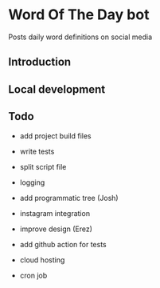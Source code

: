 # Word Of The Day bot
Posts daily word definitions on social media

## Introduction


## Local development


## Todo

- add project build files
- write tests
- split script file

- logging
- add programmatic tree (Josh)
- instagram integration
- improve design (Erez)
- add github action for tests
- cloud hosting
- cron job


